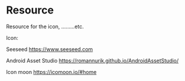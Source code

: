 # Resource
Resource for the icon, .........etc.







Icon:

Seeseed
https://www.seeseed.com

Android Asset Studio
https://romannurik.github.io/AndroidAssetStudio/

Icon moon
https://icomoon.io/#home

